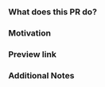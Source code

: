 <!-- *Note: Please remember to review the Datadog Documentation [Contribution Guidelines](https://github.com/DataDog/documentation/blob/master/CONTRIBUTING.md) if you have not yet done so.* -->

### What does this PR do?
<!-- A brief description of the change being made with this pull request.-->

### Motivation
<!-- What inspired you to submit this pull request?-->

### Preview link
<!-- Impacted pages preview links-->

<!-- This is the base preview link. Replace the branch name and add the complete path:
https://docs-staging.datadoghq.com/<BRANCH_NAME>/<PATH>

For example, for branch "lucas/update-dotnet-tracing" that updates the docs in path "https://docs.datadoghq.com/tracing/languages/dotnet/", this is the preview link:
https://docs-staging.datadoghq.com/lucas/update-dotnet-tracing/tracing/languages/dotnet/
-->

### Additional Notes
<!-- Anything else we should know when reviewing?-->
